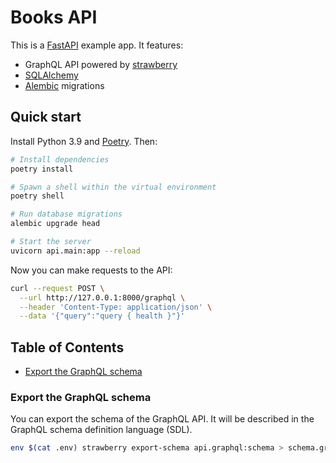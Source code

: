 # Books API

This is a [FastAPI](https://fastapi.tiangolo.com) example app. It features:

- GraphQL API powered by [strawberry](https://strawberry.rocks)
- [SQLAlchemy](https://www.sqlalchemy.org)
- [Alembic](https://alembic.sqlalchemy.org/en/latest) migrations

## Quick start

Install Python 3.9 and [Poetry](https://python-poetry.org/docs/#installation). Then:

```bash
# Install dependencies
poetry install

# Spawn a shell within the virtual environment
poetry shell

# Run database migrations
alembic upgrade head

# Start the server
uvicorn api.main:app --reload
```

Now you can make requests to the API:

```bash
curl --request POST \
  --url http://127.0.0.1:8000/graphql \
  --header 'Content-Type: application/json' \
  --data '{"query":"query { health }"}'
```

## Table of Contents

- [Export the GraphQL schema](#export-the-graphql-schema)

### Export the GraphQL schema

You can export the schema of the GraphQL API. It will be described in the GraphQL schema definition language (SDL).

```bash
env $(cat .env) strawberry export-schema api.graphql:schema > schema.graphql
```
